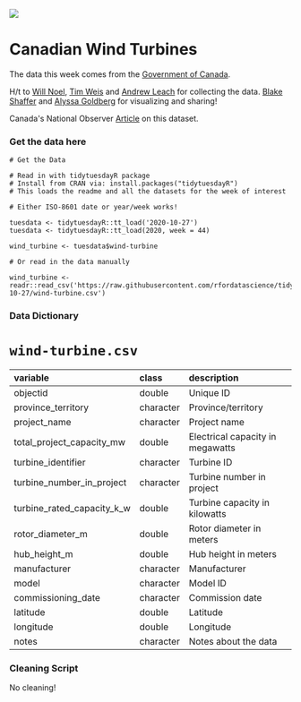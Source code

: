 ![](https://www.nationalobserver.com/sites/nationalobserver.com/files/styles/nat_header_full_size/public/img/2020/10/22/mooselake.jpg?itok=m3LaBMvd)

# Canadian Wind Turbines

The data this week comes from the [Government of Canada](https://open.canada.ca/data/en/dataset/79fdad93-9025-49ad-ba16-c26d718cc070). 

H/t to [Will Noel](https://twitter.com/OneWindyBoy), [Tim Weis](https://twitter.com/TimWeisAB/status/1277767327744811010?s=20) and [Andrew Leach](https://twitter.com/andrew_leach/status/1277785178891448320?s=20) for collecting the data. [Blake Shaffer](https://twitter.com/bcshaffer/status/1319662302254092290) and [Alyssa Goldberg](https://twitter.com/WireMonkey) for visualizing and sharing!

Canada's National Observer [Article](https://www.nationalobserver.com/2020/10/23/news/wind-turbine-database-canada) on this dataset.

### Get the data here

```{r}
# Get the Data

# Read in with tidytuesdayR package 
# Install from CRAN via: install.packages("tidytuesdayR")
# This loads the readme and all the datasets for the week of interest

# Either ISO-8601 date or year/week works!

tuesdata <- tidytuesdayR::tt_load('2020-10-27')
tuesdata <- tidytuesdayR::tt_load(2020, week = 44)

wind_turbine <- tuesdata$wind-turbine

# Or read in the data manually

wind_turbine <- readr::read_csv('https://raw.githubusercontent.com/rfordatascience/tidytuesday/master/data/2020/2020-10-27/wind-turbine.csv')

```
### Data Dictionary

# `wind-turbine.csv`

|variable                   |class     |description |
|:--------------------------|:---------|:-----------|
|objectid                   |double    | Unique ID |
|province_territory         |character | Province/territory |
|project_name               |character | Project name |
|total_project_capacity_mw  |double    | Electrical capacity in megawatts |
|turbine_identifier         |character | Turbine ID |
|turbine_number_in_project  |character | Turbine number in project|
|turbine_rated_capacity_k_w |double    | Turbine capacity in kilowatts |
|rotor_diameter_m           |double    | Rotor diameter in meters |
|hub_height_m               |double    | Hub height in meters |
|manufacturer               |character | Manufacturer |
|model                      |character | Model ID |
|commissioning_date         |character | Commission date|
|latitude                   |double    | Latitude |
|longitude                  |double    | Longitude |
|notes                      |character | Notes about the data|

### Cleaning Script

No cleaning!

